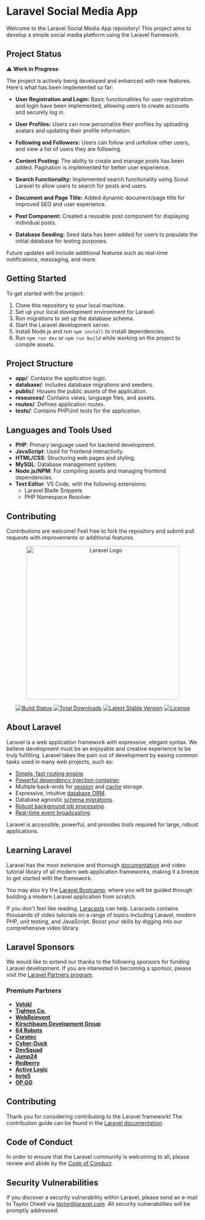 # Laravel Social Media App

Welcome to the Laravel Social Media App repository! This project aims to develop a simple social media platform using the Laravel framework.

## Project Status

⚠️ **Work in Progress**:

The project is actively being developed and enhanced with new features. Here's what has been implemented so far:

-   **User Registration and Login:** Basic functionalities for user registration and login have been implemented, allowing users to create accounts and securely log in.

-   **User Profiles:** Users can now personalize their profiles by uploading avatars and updating their profile information.

-   **Following and Followers:** Users can follow and unfollow other users, and view a list of users they are following.

-   **Content Posting:** The ability to create and manage posts has been added. Pagination is implemented for better user experience.

-   **Search Functionality:** Implemented search functionality using Scout Laravel to allow users to search for posts and users.

-   **Document and Page Title:** Added dynamic document/page title for improved SEO and user experience.

-   **Post Component:** Created a reusable post component for displaying individual posts.

-   **Database Seeding:** Seed data has been added for users to populate the initial database for testing purposes.

Future updates will include additional features such as real-time notifications, messaging, and more.

## Getting Started

To get started with the project:

1. Clone this repository to your local machine.
2. Set up your local development environment for Laravel.
3. Run migrations to set up the database schema.
4. Start the Laravel development server.
5. Install Node.js and run `npm install` to install dependencies.
6. Run `npm run dev` or `npm run build` while working on the project to compile assets.

## Project Structure

-   **app/**: Contains the application logic.
-   **database/**: Includes database migrations and seeders.
-   **public/**: Houses the public assets of the application.
-   **resources/**: Contains views, language files, and assets.
-   **routes/**: Defines application routes.
-   **tests/**: Contains PHPUnit tests for the application.

## Languages and Tools Used

-   **PHP**: Primary language used for backend development.
-   **JavaScript**: Used for frontend interactivity.
-   **HTML/CSS**: Structuring web pages and styling.
-   **MySQL**: Database management system.
-   **Node.js/NPM**: For compiling assets and managing frontend dependencies.
-   **Text Editor**: VS Code, with the following extensions:
    -   Laravel Blade Snippets
    -   PHP Namespace Resolver

## Contributing

Contributions are welcome! Feel free to fork the repository and submit pull requests with improvements or additional features.

<p align="center"><a href="https://laravel.com" target="_blank"><img src="https://raw.githubusercontent.com/laravel/art/master/logo-lockup/5%20SVG/2%20CMYK/1%20Full%20Color/laravel-logolockup-cmyk-red.svg" width="400" alt="Laravel Logo"></a></p>

<p align="center">
<a href="https://github.com/laravel/framework/actions"><img src="https://github.com/laravel/framework/workflows/tests/badge.svg" alt="Build Status"></a>
<a href="https://packagist.org/packages/laravel/framework"><img src="https://img.shields.io/packagist/dt/laravel/framework" alt="Total Downloads"></a>
<a href="https://packagist.org/packages/laravel/framework"><img src="https://img.shields.io/packagist/v/laravel/framework" alt="Latest Stable Version"></a>
<a href="https://packagist.org/packages/laravel/framework"><img src="https://img.shields.io/packagist/l/laravel/framework" alt="License"></a>
</p>

## About Laravel

Laravel is a web application framework with expressive, elegant syntax. We believe development must be an enjoyable and creative experience to be truly fulfilling. Laravel takes the pain out of development by easing common tasks used in many web projects, such as:

-   [Simple, fast routing engine](https://laravel.com/docs/routing).
-   [Powerful dependency injection container](https://laravel.com/docs/container).
-   Multiple back-ends for [session](https://laravel.com/docs/session) and [cache](https://laravel.com/docs/cache) storage.
-   Expressive, intuitive [database ORM](https://laravel.com/docs/eloquent).
-   Database agnostic [schema migrations](https://laravel.com/docs/migrations).
-   [Robust background job processing](https://laravel.com/docs/queues).
-   [Real-time event broadcasting](https://laravel.com/docs/broadcasting).

Laravel is accessible, powerful, and provides tools required for large, robust applications.

## Learning Laravel

Laravel has the most extensive and thorough [documentation](https://laravel.com/docs) and video tutorial library of all modern web application frameworks, making it a breeze to get started with the framework.

You may also try the [Laravel Bootcamp](https://bootcamp.laravel.com), where you will be guided through building a modern Laravel application from scratch.

If you don't feel like reading, [Laracasts](https://laracasts.com) can help. Laracasts contains thousands of video tutorials on a range of topics including Laravel, modern PHP, unit testing, and JavaScript. Boost your skills by digging into our comprehensive video library.

## Laravel Sponsors

We would like to extend our thanks to the following sponsors for funding Laravel development. If you are interested in becoming a sponsor, please visit the [Laravel Partners program](https://partners.laravel.com).

### Premium Partners

-   **[Vehikl](https://vehikl.com/)**
-   **[Tighten Co.](https://tighten.co)**
-   **[WebReinvent](https://webreinvent.com/)**
-   **[Kirschbaum Development Group](https://kirschbaumdevelopment.com)**
-   **[64 Robots](https://64robots.com)**
-   **[Curotec](https://www.curotec.com/services/technologies/laravel/)**
-   **[Cyber-Duck](https://cyber-duck.co.uk)**
-   **[DevSquad](https://devsquad.com/hire-laravel-developers)**
-   **[Jump24](https://jump24.co.uk)**
-   **[Redberry](https://redberry.international/laravel/)**
-   **[Active Logic](https://activelogic.com)**
-   **[byte5](https://byte5.de)**
-   **[OP.GG](https://op.gg)**

## Contributing

Thank you for considering contributing to the Laravel framework! The contribution guide can be found in the [Laravel documentation](https://laravel.com/docs/contributions).

## Code of Conduct

In order to ensure that the Laravel community is welcoming to all, please review and abide by the [Code of Conduct](https://laravel.com/docs/contributions#code-of-conduct).

## Security Vulnerabilities

If you discover a security vulnerability within Laravel, please send an e-mail to Taylor Otwell via [taylor@laravel.com](mailto:taylor@laravel.com). All security vulnerabilities will be promptly addressed.

